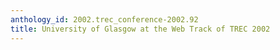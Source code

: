 ```yaml
---
anthology_id: 2002.trec_conference-2002.92
title: University of Glasgow at the Web Track of TREC 2002
---
```

